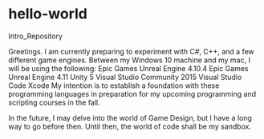 # hello-world
Intro_Repository

Greetings. I am currently preparing to experiment with C#, C++, and a few different game engines.
Between my Windows 10 machine and my mac, I will be using the following:
Epic Games Unreal Engine 4.10.4
Epic Games Unreal Engine 4.11
Unity 5
Visual Studio Community 2015
Visual Studio Code
Xcode
My intention is to establish a foundation with these programming languages in preparation for my upcoming programming and scripting courses in the fall.

In the future, I may delve into the world of Game Design, but I have a long way to go before then.
Until then, the world of code shall be my sandbox.

